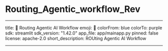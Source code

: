 # Routing_Agentic_workflow_Rev

---

title: 🚀 Routing Agentic AI Workflow
emoji: 🤖
colorFrom: blue
colorTo: purple
sdk: streamlit
sdk_version: "1.42.0"
app_file: app/mainapp.py
pinned: false
license: apache-2.0
short_description: ROUting Agentic AI Workflow

---
